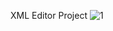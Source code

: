 XML Editor Project
![1](https://user-images.githubusercontent.com/73889436/125209540-ad484380-e299-11eb-84a5-33422eeb93c5.png)
